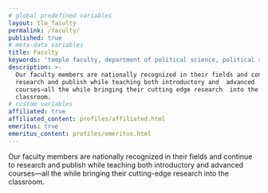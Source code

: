```yaml
---
# global predefined variables
layout: tla_faculty
permalink: /faculty/
published: true
# meta-data variables
title: Faculty
keywords: 'temple faculty, department of political science, political science temple, political science phd'
description: >-
  Our faculty members are nationally recognized in their fields and continue to
  research and publish while teaching both introductory and  advanced
  courses—all the while bringing their cutting edge research  into the
  classroom.
# custom variables
affiliated: true
affiliated_content: profiles/affiliated.html
emeritus: true
emeritus_content: profiles/emeritus.html
---
```

Our faculty members are nationally recognized in their fields and continue to research and publish while teaching both introductory and advanced courses—all the while bringing their cutting-edge research into the classroom.
